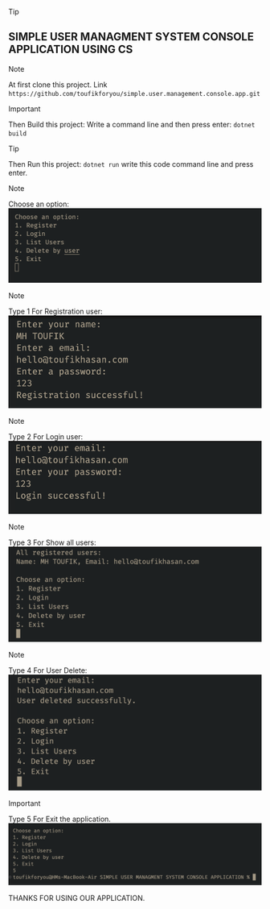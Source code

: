> [!TIP]
>
> ## SIMPLE USER MANAGMENT SYSTEM CONSOLE APPLICATION USING CS

> [!NOTE]
> At first clone this project. Link `https://github.com/toufikforyou/simple.user.management.console.app.git`

> [!IMPORTANT]
> Then Build this project: Write a command line and then press enter: `dotnet build`

> [!TIP]
> Then Run this project: `dotnet run` write this code command line and press enter.

> [!NOTE]
> Choose an option:
> ![image alt](https://github.com/toufikforyou/simple.user.management.console.app/blob/main/readme_images/1.png?raw=true)

> [!NOTE]
> Type 1 For Registration user:
> ![image alt](https://github.com/toufikforyou/simple.user.management.console.app/blob/main/readme_images/2.png?raw=true)

> [!NOTE]
> Type 2 For Login user:
> ![image alt](https://github.com/toufikforyou/simple.user.management.console.app/blob/main/readme_images/3.png?raw=true)

> [!NOTE]
> Type 3 For Show all users:
> ![image alt](https://github.com/toufikforyou/simple.user.management.console.app/blob/main/readme_images/4.png?raw=true)

> [!NOTE]
> Type 4 For User Delete:
> ![image alt](https://github.com/toufikforyou/simple.user.management.console.app/blob/main/readme_images/5.png?raw=true)

> [!IMPORTANT]
> Type 5 For Exit the application.
> ![image alt](https://github.com/toufikforyou/simple.user.management.console.app/blob/main/readme_images/6.png?raw=true)

THANKS FOR USING OUR APPLICATION.
